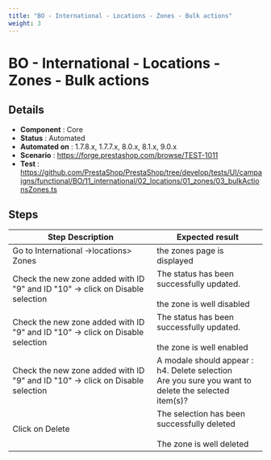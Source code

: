 ```yaml
---
title: "BO - International - Locations - Zones - Bulk actions"
weight: 3
---
```


# BO - International - Locations - Zones - Bulk actions
## Details
* **Component** : Core
* **Status** : Automated
* **Automated on** : 1.7.8.x, 1.7.7.x, 8.0.x, 8.1.x, 9.0.x
* **Scenario** : https://forge.prestashop.com/browse/TEST-1011
* **Test** : https://github.com/PrestaShop/PrestaShop/tree/develop/tests/UI/campaigns/functional/BO/11_international/02_locations/01_zones/03_bulkActionsZones.ts

## Steps
| Step Description | Expected result |
| ----- | ----- |
| Go to International ->locations> Zones | the zones page is displayed |
| Check the new zone added with ID "9" and ID "10" -> click on Disable selection | The status has been successfully updated.<br><br>the zone is well disabled |
| Check the new zone added with ID "9" and ID "10" -> click on Disable selection | The status has been successfully updated.<br><br>the zone is well enabled |
| Check the new zone added with ID "9" and ID "10" -> click on Disable selection | A modale should appear : <br>h4. Delete selection<br>Are you sure you want to delete the selected item(s)? |
| Click on Delete | The selection has been successfully deleted <br><br>The zone is well deleted |
